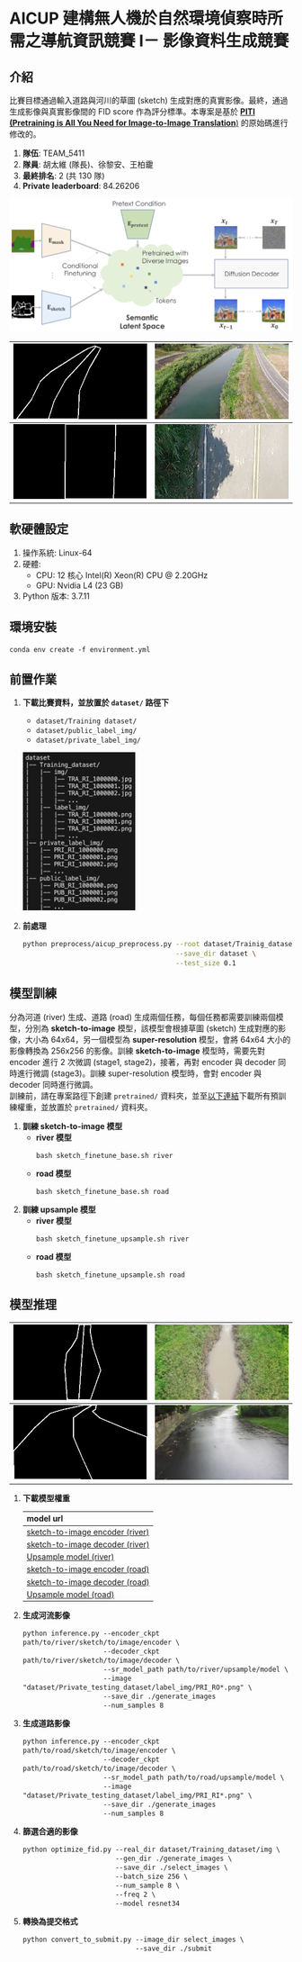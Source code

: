 # AICUP 建構無人機於自然環境偵察時所需之導航資訊競賽 I－ 影像資料生成競賽

## 介紹
比賽目標通過輸入道路與河川的草圖 (sketch) 生成對應的真實影像。最終，通過生成影像與真實影像間的 FID score 作為評分標準。本專案是基於 [**PITI (Pretraining is All You Need for Image-to-Image Translation**)](https://github.com/PITI-Synthesis/PITI) 的原始碼進行修改的。
1. **隊伍**: TEAM_5411
2. **隊員**: 胡太維 (隊長)、徐黎安、王柏靇
3. **最終排名**: 2 (共 130 隊)
4. **Private leaderboard**: 84.26206

![alt text](figure/PITI_model.png)

|![alt text](figure/TRA_RI_1001440.png)|![alt text](figure/TRA_RI_1001440.jpg)|
|------------------------|------------------------|
|![alt text](figure/TRA_RO_1004319.png)|![alt text](figure/TRA_RO_1004319.jpg)|
    

## 軟硬體設定
1. 操作系統: Linux-64
2. 硬體: 
   + CPU: 12 核心 Intel(R) Xeon(R) CPU @ 2.20GHz
   + GPU: Nvidia L4 (23 GB)
3. Python 版本: 3.7.11

## 環境安裝
```
conda env create -f environment.yml
``` 

## 前置作業
1. **下載比賽資料，並放置於 `dataset/` 路徑下**
   + `dataset/Training dataset/`
   + `dataset/public_label_img/`
   + `dataset/private_label_img/`
   
   <p align = "left">     
   <img  src="figure/diretory_structure.png" width="200" />
   </p>


2. **前處理**
   ```bash
   python preprocess/aicup_preprocess.py --root dataset/Trainig_dataset \
                                         --save_dir dataset \
                                         --test_size 0.1                    
   ```


## 模型訓練
分為河道 (river) 生成、道路 (road) 生成兩個任務，每個任務都需要訓練兩個模型，分別為 **sketch-to-image** 模型，該模型會根據草圖 (sketch) 生成對應的影像，大小為 64x64，另一個模型為 **super-resolution** 模型，會將 64x64 大小的影像轉換為 256x256 的影像。訓練 **sketch-to-image** 模型時，需要先對 encoder 進行 2 次微調 (stage1, stage2)，接著，再對 encoder 與 decoder 同時進行微調 (stage3)。訓練 super-resolution 模型時，會對 encoder 與 decoder 同時進行微調。\
訓練前，請在專案路徑下創建 `pretrained/` 資料夾，並至[以下連結](https://drive.google.com/drive/u/0/folders/1CVtu32Clq63j-17CvyBatKQtFLxW0VRk)下載所有預訓練權重，並放置於 `pretrained/` 資料夾。

1. **訓練 sketch-to-image 模型**
   + **river 模型**
     ```
     bash sketch_finetune_base.sh river
     ```
   + **road 模型**
     ```
     bash sketch_finetune_base.sh road
     ```
2. **訓練 upsample 模型**
   + **river 模型**
     ```
     bash sketch_finetune_upsample.sh river
     ```
   + **road 模型**
     ```
     bash sketch_finetune_upsample.sh road
     ```


## 模型推理
|![alt text](figure/PRI_RI_1000018.png)|![alt text](figure/PRI_RI_1000018_21.jpg)|
|------------------------|------------------------|
|![alt text](figure/PRI_RO_1000494.png)|![alt text](figure/PRI_RO_1000494_22.jpg)|

1. **下載模型權重**

   |model url|
   |------------------------|
   |[sketch-to-image encoder (river)](https://drive.google.com/file/d/145eFhQXcdRFacfiiyv7TGPuXRE85_vhJ/view?usp=sharing)|
   |[sketch-to-image decoder (river)](https://drive.google.com/file/d/1DwgKmKa3Q4-T4gXg9t0dvWECivKxg5KJ/view?usp=sharing)|
   |[Upsample model (river)](https://drive.google.com/file/d/18P6QFHWBvLq__BTLyGQLTiernE55wFB_/view?usp=sharing)|
   |[sketch-to-image encoder (road)](https://drive.google.com/file/d/17pRHlnnMI1AITWrYKzKmgoD63o7q21pW/view?usp=sharing) |
   |[sketch-to-image decoder (road)](https://drive.google.com/file/d/1DwgKmKa3Q4-T4gXg9t0dvWECivKxg5KJ/view?usp=sharing) |
   |[Upsample model (road)](https://drive.google.com/drive/u/0/folders/1-44fY-BXLztUHgFTrHwNf-itNPspBJYZ)        |

2. **生成河流影像**
    ```shell
    python inference.py --encoder_ckpt path/to/river/sketch/to/image/encoder \
                        --decoder_ckpt path/to/river/sketch/to/image/decoder \
                        --sr_model_path path/to/river/upsample/model \
                        --image "dataset/Private_testing_dataset/label_img/PRI_RO*.png" \
                        --save_dir ./generate_images
                        --num_samples 8
    ```

3. **生成道路影像**
    ```shell
    python inference.py --encoder_ckpt path/to/road/sketch/to/image/encoder \
                        --decoder_ckpt path/to/road/sketch/to/image/decoder \
                        --sr_model_path path/to/road/upsample/model \
                        --image "dataset/Private_testing_dataset/label_img/PRI_RI*.png" \
                        --save_dir ./generate_images
                        --num_samples 8
    ```

4. **篩選合適的影像**
    ```shell
    python optimize_fid.py --real_dir dataset/Training_dataset/img \
                           --gen_dir ./generate_images \
                           --save_dir ./select_images \
                           --batch_size 256 \
                           --num_sample 8 \
                           --freq 2 \
                           --model resnet34
    ```
5. **轉換為提交格式**
   ```shell
   python convert_to_submit.py --image_dir select_images \ 
                               --save_dir ./submit
   ```

